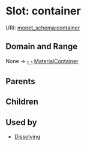 
# Slot: container




URI: [monet_schema:container](http://example.com/monet_schema/container)


## Domain and Range

None &#8594;  <sub>1..1</sub> [MaterialContainer](MaterialContainer.md)

## Parents


## Children


## Used by

 * [Dissolving](Dissolving.md)

